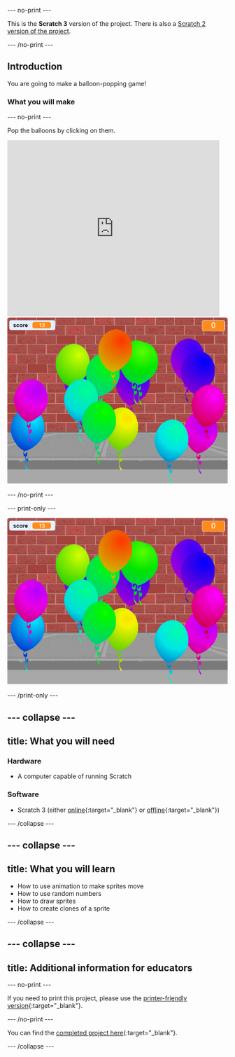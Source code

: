 --- no-print ---

This is the **Scratch 3** version of the project. There is also a [Scratch 2 version of the project](https://projects.raspberrypi.org/en/projects/balloons-scratch2).

--- /no-print ---

## Introduction

You are going to make a balloon-popping game!


### What you will make

--- no-print ---

Pop the balloons by clicking on them.

<div class="scratch-preview">
  <iframe allowtransparency="true" width="485" height="402" src="https://scratch.mit.edu/projects/embed/299206746/?autostart=false" frameborder="0" scrolling="no"></iframe>
  <img src="images/balloons-final.png">
</div>

--- /no-print ---

--- print-only ---

![complete project](images/balloons-final.png)

--- /print-only ---

--- collapse ---
---
title: What you will need
---

### Hardware

+ A computer capable of running Scratch

### Software

+ Scratch 3 (either [online](http://rpf.io/scratchon){:target="_blank"} or [offline](http://rpf.io/scratchoff){:target="_blank"})

--- /collapse ---

--- collapse ---
---
title: What you will learn
---

- How to use animation to make sprites move
- How to use random numbers
- How to draw sprites
- How to create clones of a sprite

--- /collapse ---

--- collapse ---
---
title: Additional information for educators
---

--- no-print ---

If you need to print this project, please use the [printer-friendly version](https://projects.raspberrypi.org/en/projects/balloons/print){:target="_blank"}.

--- /no-print ---

You can find the [completed project here](http://rpf.io/p/en/balloons-get){:target="_blank"}.

--- /collapse ---
